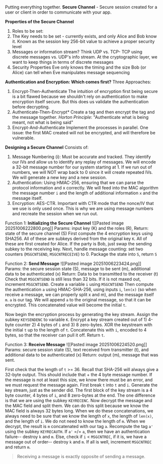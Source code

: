 Putting everything together. 
**Secure Channel** - Secure session created for a user or client in order to communicate with your app. 

**Properties of the Secure Channel**
1. Roles to be set:
2. The Key needs to be set - currently exists, and only Alice and Bob know it. 
   Known as the session key
   256-bit value to achieve a proper security level
3. Messages or information stream?
   Think UDP vs. TCP- TCP using discrete messages vs. UDP's info stream. At the cryptographic layer, we want to keep things in terms of discrete messages
4. Security Properties
   Eve only knows the timing and the size
   Bob (or Alice) can tell when Eve manipulates message sequencing

**Authentication and Encryption: Which comes first?**
Three Approaches: 
1. Encrypt-Then-Authenticate
   The intuition of encryption first being secure is a bit flawed because we shouldn't rely on authentication to make encryption itself secure. 
   But this does us validate the authentication before decrypting. 
2. Authenticate-Then-Encrypt*
   Create a tag and then encrypt the tag and the message together. 
   *Horton Principle*: "Authenticate what is being meant, not what is being said"
3. Encrypt-And-Authenticate
   Implement the processes in parallel. One issue: the first MAC created will not be encrypted, and will therefore be vulnerable. 

**Designing a Secure Channel**
Consists of:
1) Message Numbering (i): Must be accurate and tracked. They identify our IVs and allow us to identify any replay of messages. We will encode a 32-bit message number for our system starting at 1. If we run out of numbers, we will NOT wrap back to 0 since it will create repeated IVs. We will generate a new key and a new session. 
2) Authentication: Using HMAC-256, ensuring that we can parse the protocol information and x correctly. We will feed into the MAC algorithm the message number `i` and the length of additional information `x` and the message itself. 
3) Encryption: AES-CTR. Important with CTR mode that the nonce/IV that we use is only used once. This is why we are using message numbers and recreate the session when we run out. 

Function 1: **Initializing the Secure Channel**
![[Pasted image 20251006222800.png]]
Params: input key (K) and the roles (R), Return: state of the secure channel (S)
First compute the 4 encryption keys using SHA256. All of these are subkeys derived from the original key `K`. All of these are first created for Alice. 
If the party is Bob, just swap the sending subkey to the receiving key.
Next, handle message counting: set two counters (`MSGCNTSEND`, `MSGCNTRECEIVE`) to 0. 
Package the state into `S`, return `S`

Function 2: **Send Message**
![[Pasted image 20251006223424.png]]
Params: the secure session state (S), message to be sent (m), additional data to be authenticated (x)
Return: Data to be transmitted to the receiver (t)
Check that `MSGCNTSEND` is still less than 32 bits. If it is not maxed out,  increment `MSGCNTSEND`.  Create a variable `i` using `MSGCNTSEND`
Then compute the authentication `a` using HMAC-SHA-256, using inputs `i`, `len(x)` (so when receive a message, we can properly split x and m), and the message itself `m`.
`a` is our tag. We will append `a` to the original message, so that it can be encrypted. This concatenated value will become the initial `t`. 

Now begin the encryption process by generating the key stream. 
Assign the subkey `KEYSENDENC` to variable `K`.
Encrypt a key stream created out of 1) 4-byte counter 2) 4 bytes of `i` and 3) 8 zero-bytes. 
XOR the keystream with the initial `t` up to the length of `t`. Concatenate this with `i`, encoded to 4 bytes, so that the receiver can pull it off. 
Return `t`. 

Function 3: **Receive Message**
![[Pasted image 20251006224520.png]]
Params: secure session state (S), text received from transmitter (t), and additional data to be authenticated (x)
Return: output (m), message that was sent. 

First check that the length of `t` >= 36. Recall that SHA-256 will always give a 32-byte output. This should include that + the 4 byte message number. If the message is not at least this size, we know there must be an error, and we must request the message again. 
First break `t` into `t` and `i`. 
Generate the key stream, just as the sender did. 
The first block of the key stream is a 4 byte counter, 4 bytes of `i`, and 8 zero-bytes at the end. The one difference is that we are using the subkey `KEYRECENC`. 
Now decrypt the message and the MAC field and split them. We can do this split because we know the MAC field is always 32 bytes long. When we do these concatenations, we always need to be sure that we know the length of `x`, the length of `len(x)`, and the length of `i`. We do not need to know the length of `m`. When we decrypt, the result is `m` concatenated with our tag `a`.
Recompute the tag `a'` using the subkey `KEYRECAUTH`.
If `a'` =/= `a`, then we have an authentication failure-- destroy `k` and `m`. 
Else, check if `i` < `MSGCNTREC`, if it is, we have a message out of order-- destroy `k` and `m`. 
If all is well, increment `MSGCNTREC` and return `m`. 

> Receiving a message is exactly opposite of sending a message.



